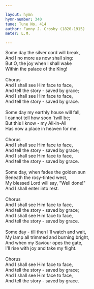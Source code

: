 ```yaml
---

layout: hymn
hymn-number: 340
tune: Tune No. 414
author: Fanny J. Crosby (1820-1915)
meter: L.M.

---
```

Some day the silver cord will break,<br>And I no more as now shall sing:<br>But O, the joy when I shall wake<br>Within the palace of the King!<br><br>Chorus<br>And I shall see Him face to face,<br>And tell the story - saved by grace;<br>And I shall see Him face to face,<br>And tell the story - saved by grace.<br><br>Some day my earthly house will fall,<br>I cannot tell how soon 'twill be;<br>But this I know - my All-in-All<br>Has now a place in heaven for me.<br><br>Chorus<br>And I shall see Him face to face,<br>And tell the story - saved by grace;<br>And I shall see Him face to face,<br>And tell the story - saved by grace.<br><br>Some day, when fades the golden sun<br>Beneath the rosy-tinted west,<br>My blessed Lord will say, "Well done!"<br>And I shall enter into rest.<br><br>Chorus<br>And I shall see Him face to face,<br>And tell the story - saved by grace;<br>And I shall see Him face to face,<br>And tell the story - saved by grace.<br><br>Some day - till then I'll watch and wait,<br>My lamp all trimmed and burning bright,<br>And when my Saviour opes the gate,<br>I'll rise with joy and take my flight.<br><br>Chorus<br>And I shall see Him face to face,<br>And tell the story - saved by grace;<br>And I shall see Him face to face,<br>And tell the story - saved by grace.<br><br><br>
